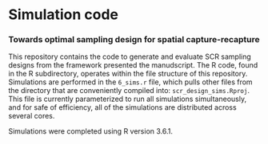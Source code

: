 # Simulation code
### Towards optimal sampling design for spatial capture-recapture


This repository contains the code to generate and evaluate SCR sampling designs from the framework presented the manudscript. The R code, found in the R subdirectory, operates within the file structure of this repository. Simulations are performed in the `6_sims.r` file, which pulls other files from the directory that are conveniently compiled into: `scr_design_sims.Rproj`. This file is currently parameterized to run all simulations simultaneously, and for safe of efficiency, all of the simulations are distributed across several cores.


Simulations were completed using R version 3.6.1.

